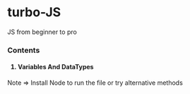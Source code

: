 # turbo-JS
JS from beginner to pro 
<h3>Contents</h3>
<OL><h4>
  <LI>Variables And DataTypes</LI>
</h4></OL>


Note => Install Node to run the file or try alternative methods
